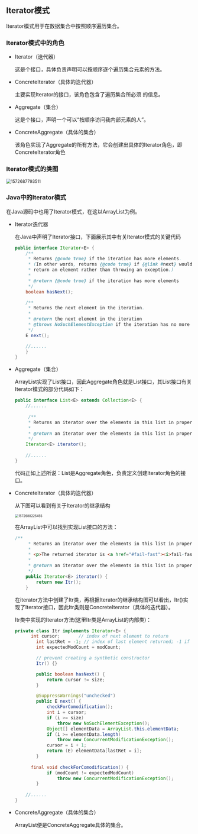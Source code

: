 ## Iterator模式

Iterator模式用于在数据集合中按照顺序遍历集合。

### Iterator模式中的角色

- Iterator（迭代器）

  这是个接口，具体负责声明可以按顺序逐个遍历集合元素的方法。

- ConcreteIterator（具体的迭代器）

  主要实现Iterator的接口，该角色包含了遍历集合所必须 的信息。

- Aggregate（集合）

  这是个接口，声明一个可以“按顺序访问我内部元素的人”。

- ConcreteAggregate（具体的集合）

  该角色实现了Aggregate的所有方法，它会创建出具体的Iterator角色，即ConcreteIterator角色

### Iterator模式的类图

<img src="F:\GitHub\GOF\images\1572687793511.png" alt="1572687793511" style="zoom:80%;" />

### Java中的Iterator模式

在Java源码中也用了Iterator模式，在这以ArrayList为例。

- Iterator迭代器

  在Java中声明了Iterator接口，下面展示其中有关Iterator模式的关键代码

  ```java
  public interface Iterator<E> {
      /**
       * Returns {@code true} if the iteration has more elements.
       * (In other words, returns {@code true} if {@link #next} would
       * return an element rather than throwing an exception.)
       *
       * @return {@code true} if the iteration has more elements
       */
      boolean hasNext();
  
      /**
       * Returns the next element in the iteration.
       *
       * @return the next element in the iteration
       * @throws NoSuchElementException if the iteration has no more elements
       */
      E next();
  
      //......
      }
  }
  
  ```

- Aggregate（集合）

  ArrayList实现了List接口，因此Aggregate角色就是List接口，其List接口有关Iterator模式的部分代码如下：

  ```java
  public interface List<E> extends Collection<E> {
      //......
      
       /**
       * Returns an iterator over the elements in this list in proper sequence.
       *
       * @return an iterator over the elements in this list in proper sequence
       */
      Iterator<E> iterator();
      
      //......
  }
  ```

  代码正如上述所说：List是Aggregate角色，负责定义创建Iterator角色的接口。

- ConcreteIterator（具体的迭代器）

  从下图可以看到有关于Iterator的继承结构

  <img src="F:\GitHub\GOF\images\1572688225455.png" alt="1572688225455" style="zoom:60%;" />

  在ArrayList中可以找到实现List接口的方法：

  ```java
  /**
       * Returns an iterator over the elements in this list in proper sequence.
       *
       * <p>The returned iterator is <a href="#fail-fast"><i>fail-fast</i></a>.
       *
       * @return an iterator over the elements in this list in proper sequence
       */
      public Iterator<E> iterator() {
          return new Itr();
      }
  ```

  在iterator方法中创建了Itr类，再根据Iterator的继承结构图可以看出，Itr()实现了Iterator接口，因此Itr类则是ConcreteIterator（具体的迭代器）。

  Itr类中实现的Iterator方法(这里Itr类是ArrayList的内部类)：

  ```java
  private class Itr implements Iterator<E> {
      	int cursor;       // index of next element to return
          int lastRet = -1; // index of last element returned; -1 if no such
          int expectedModCount = modCount;
  
          // prevent creating a synthetic constructor
          Itr() {}
  
          public boolean hasNext() {
              return cursor != size;
          }
  
          @SuppressWarnings("unchecked")
          public E next() {
              checkForComodification();
              int i = cursor;
              if (i >= size)
                  throw new NoSuchElementException();
              Object[] elementData = ArrayList.this.elementData;
              if (i >= elementData.length)
                  throw new ConcurrentModificationException();
              cursor = i + 1;
              return (E) elementData[lastRet = i];
          }
      
      	final void checkForComodification() {
              if (modCount != expectedModCount)
                  throw new ConcurrentModificationException();
          }
      
      //......
  }
  ```

- ConcreteAggregate（具体的集合）

  ArrayList便是ConcreteAggregate具体的集合。